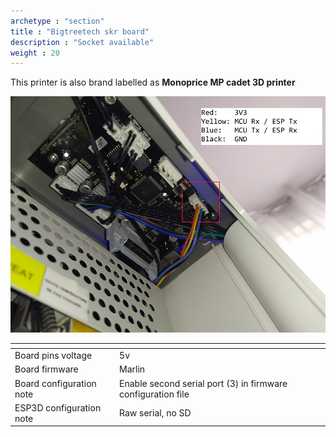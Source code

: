 ```yaml
---
archetype : "section"
title : "Bigtreetech skr board"
description : "Socket available"
weight : 20
---
```


This printer is also brand labelled as **Monoprice MP cadet 3D printer**

![step1](weedo_tina2.jpg?width=300px)


| <!-- -->  | <!-- --> |
|-|-|
| Board pins voltage | 5v |
| Board firmware | Marlin | 
| Board configuration note | Enable second serial port (3) in firmware configuration file |
| ESP3D configuration note | Raw serial, no SD |


